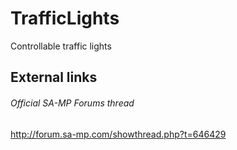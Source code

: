 # TrafficLights
Controllable traffic lights

## External links
###### Official SA-MP Forums thread
http://forum.sa-mp.com/showthread.php?t=646429
